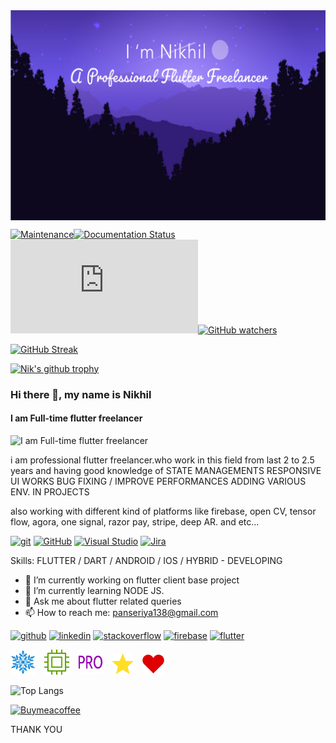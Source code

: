 <img align="center" alt="Coding" width="1080" src="https://raw.githubusercontent.com/Nik8110/Nik8110/main/gitname.jpg">

[![Maintenance](https://img.shields.io/badge/Maintained%3F-yes-green.svg)](https://GitHub.com/Naereen/StrapDown.js/graphs/commit-activity)[![Documentation Status](https://readthedocs.org/projects/ansicolortags/badge/?version=latest)](http://ansicolortags.readthedocs.io/?badge=latest)[![GitHub branches](https://badgen.net/github/branches/Naereen/Strapdown.js)](https://github.com/Naereen/Strapdown.js/)[![GitHub watchers](https://img.shields.io/github/watchers/Naereen/StrapDown.js.svg?style=social&label=Watch&maxAge=2592000)](https://GitHub.com/Naereen/StrapDown.js/watchers/)


[![GitHub Streak](https://github-readme-streak-stats.herokuapp.com/?user=Nik8110)](https://git.io/streak-stats)



[![Nik's github trophy](https://github-profile-trophy.vercel.app/?username=Nik8110&row=1)](https://github.com/ryo-ma/github-profile-trophy)

### Hi there 👋, my name is Nikhil
#### I am Full-time flutter freelancer
![I am Full-time flutter freelancer](https://github-readme-stats.vercel.app/api?username=Nik8110&show_icons=true&theme=radical)

i am professional flutter freelancer.who work in this field from last 2 to 2.5 years and having good knowledge of 
STATE MANAGEMENTS
RESPONSIVE UI WORKS
BUG FIXING / IMPROVE PERFORMANCES
ADDING VARIOUS ENV. IN PROJECTS

also working with different kind of platforms like 
firebase, open CV, tensor flow, agora, one signal, razor pay, stripe, deep AR. and etc...

[![git](https://img.shields.io/badge/--F05032?logo=git&logoColor=ffffff)](http://git-scm.com/) [![GitHub](https://badgen.net/badge/icon/github?icon=github&label)](https://github.com) [![Visual Studio](https://badgen.net/badge/icon/visualstudio?icon=visualstudio&label)](https://visualstudio.microsoft.com) [![Jira](https://badgen.net/badge/icon/jira?icon=jira&label)](https://https://jira.com/)

Skills: FLUTTER / DART / ANDROID / IOS / HYBRID - DEVELOPING

- 🔭 I’m currently working on flutter client base project 
- 🌱 I’m currently learning NODE JS. 
- 💬 Ask me about flutter related queries 
- 📫 How to reach me: panseriya138@gmail.com 


[<img src='https://cdn.jsdelivr.net/npm/simple-icons@3.0.1/icons/github.svg' alt='github' height='40'>](https://github.com/https://github.com/nik8110)  [<img src='https://cdn.jsdelivr.net/npm/simple-icons@3.0.1/icons/linkedin.svg' alt='linkedin' height='40'>](https://www.linkedin.com/in/https://www.linkedin.com/in/nikhil-pansheriya-72483b158/)  [<img src='https://cdn.jsdelivr.net/npm/simple-icons@3.0.1/icons/stackoverflow.svg' alt='stackoverflow' height='40'>](https://stackoverflow.com/users/https://stackoverflow.com/users/14697993/ni-k)  [<img src='https://cdn.jsdelivr.net/npm/simple-icons@3.0.1/icons/firebase.svg' alt='firebase' height='40'>](firebase.com)  [<img src='https://cdn.jsdelivr.net/npm/simple-icons@3.0.1/icons/flutter.svg' alt='flutter' height='40'>](flutter.com)  

<a href='https://archiveprogram.github.com/'><img src='https://raw.githubusercontent.com/acervenky/animated-github-badges/master/assets/acbadge.gif' width='40' height='40'></a> <a href='https://docs.github.com/en/developers'><img src='https://raw.githubusercontent.com/acervenky/animated-github-badges/master/assets/devbadge.gif' width='40' height='40'></a> <a href='https://github.com/pricing'><img src='https://raw.githubusercontent.com/acervenky/animated-github-badges/master/assets/pro.gif' width='40' height='40'></a> <a href='https://stars.github.com/'><img src='https://raw.githubusercontent.com/acervenky/animated-github-badges/master/assets/starbadge.gif' width='35' height='35'></a> <a href='https://docs.github.com/en/github/supporting-the-open-source-community-with-github-sponsors'><img src='https://raw.githubusercontent.com/acervenky/animated-github-badges/master/assets/sponsorbadge.gif' width='35' height='35'></a> 

![Top Langs](https://github-readme-stats.vercel.app/api/top-langs/?username=Nik8110&layout=compact)

[![Buymeacoffee](https://badgen.net/badge/icon/buymeacoffee?icon=buymeacoffee&label)](https://https://www.buymeacoffee.com/)

THANK YOU
